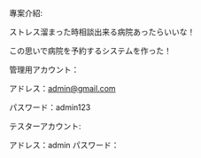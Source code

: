 專案介紹:

ストレス溜まった時相談出来る病院あったらいいな！

この思いで病院を予約するシステムを作った！



管理用アカウント：

アドレス：admin@gmail.com

パスワード：admin123


テスターアカウント:

アドレス：admin
パスワード：
